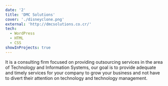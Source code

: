 ```yaml
---
date: '2'
title: 'DMC Solutions'
cover: './disneyclone.png'
external: 'http://dmcsolutions.co.cr/'
tech:
  - WordPress
  - HTML
  - CSS
showInProjects: true
---
```


It is a consulting firm focused on providing outsourcing services in the area of Technology and Information Systems, our goal is to provide adequate and timely services for your company to grow your business and not have to divert their attention on technology and technology management.